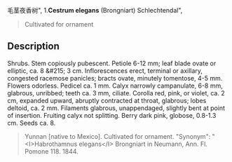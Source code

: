 毛茎夜香树",
1.**Cestrum elegans** (Brongniart) Schlechtendal",

> Cultivated for ornament

## Description
Shrubs. Stem copiously pubescent. Petiole 6-12 mm; leaf blade ovate or elliptic, ca. 8 &amp;#215; 3 cm. Inflorescences erect, terminal or axillary, congested racemose panicles; bracts ovate, minutely tomentose, 4-5 mm. Flowers odorless. Pedicel ca. 1 mm. Calyx narrowly campanulate, 6-8 mm, glabrous, unribbed; teeth ca. 3 mm, ciliate. Corolla red, pink, or violet, ca. 2 cm, expanded upward, abruptly contracted at throat, glabrous; lobes deltoid, ca. 2 mm. Filaments glabrous, unappendaged, slightly bent at point of insertion. Fruiting calyx not splitting. Berry dark pink, globose, 0.8-1.3 cm. Seeds ca. 8.

> Yunnan [native to Mexico]. Cultivated for ornament.
  "Synonym": "&lt;I&gt;Habrothamnus elegans&lt;/I&gt; Brongniart in Neumann, Ann. Fl. Pomone 118. 1844.
